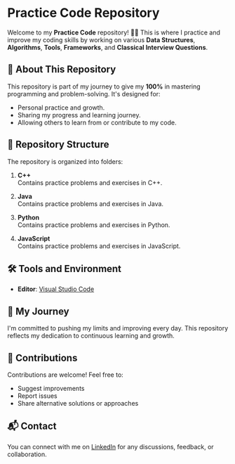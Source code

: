 # Practice Code Repository

Welcome to my **Practice Code** repository! 👨‍💻 This is where I practice and improve my coding skills by working on various **Data Structures**, **Algorithms**, **Tools**, **Frameworks**, and **Classical Interview Questions**.

## 🚀 About This Repository
This repository is part of my journey to give my **100%** in mastering programming and problem-solving. It's designed for:
- Personal practice and growth.
- Sharing my progress and learning journey.
- Allowing others to learn from or contribute to my code.

## 📂 Repository Structure
The repository is organized into folders:
1. **C++**  
   Contains practice problems and exercises in C++.
   
2. **Java**  
   Contains practice problems and exercises in Java.

3. **Python**  
   Contains practice problems and exercises in Python.

4. **JavaScript**  
   Contains practice problems and exercises in JavaScript.


## 🛠️ Tools and Environment
- **Editor**: [Visual Studio Code](https://code.visualstudio.com/)

## 🌱 My Journey
I'm committed to pushing my limits and improving every day. This repository reflects my dedication to continuous learning and growth.

## 🤝 Contributions
Contributions are welcome! Feel free to:
- Suggest improvements
- Report issues
- Share alternative solutions or approaches

## 📬 Contact
You can connect with me on [LinkedIn](https://www.linkedin.com/in/tanmayhatkar24/) for any discussions, feedback, or collaboration.
